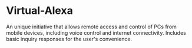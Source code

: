 # Virtual-Alexa
An unique initiative that allows remote access and control of PCs from mobile devices, including voice control and internet connectivity. Includes basic inquiry responses for the user's convenience.
